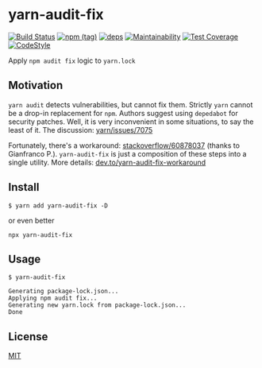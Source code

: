 # yarn-audit-fix

[![Build Status](https://travis-ci.com/antongolub/yarn-audit-fix.svg?branch=master)](https://travis-ci.com/antongolub/yarn-audit-fix)
[![npm (tag)](https://img.shields.io/npm/v/yarn-audit-fix)](https://www.npmjs.com/package/yarn-audit-fix)
[![deps](https://img.shields.io/david/antongolub/yarn-audit-fix)](https://david-dm.org/antongolub/yarn-audit-fix)
[![Maintainability](https://api.codeclimate.com/v1/badges/1ace18434c46fe1a47fe/maintainability)](https://codeclimate.com/github/antongolub/yarn-audit-fix/maintainability)
[![Test Coverage](https://api.codeclimate.com/v1/badges/1ace18434c46fe1a47fe/test_coverage)](https://codeclimate.com/github/antongolub/yarn-audit-fix/test_coverage)
[![CodeStyle](https://img.shields.io/badge/code%20style-tslint--config--qiwi-brightgreen.svg)](https://github.com/qiwi/tslint-config-qiwi)

Apply `npm audit fix` logic to `yarn.lock`


## Motivation
`yarn audit` detects vulnerabilities, but cannot fix them.
Strictly `yarn` cannot be a drop-in replacement for `npm`.
Authors suggest using `depedabot` for security patches. Well, it is very inconvenient in some situations, to say the least of it.
The discussion: [yarn/issues/7075](https://github.com/yarnpkg/yarn/issues/7075)

Fortunately, there's a workaround: [stackoverflow/60878037](https://stackoverflow.com/a/60878037) (thanks to Gianfranco P.).
`yarn-audit-fix` is just a composition of these steps into a single utility.
More details: [dev.to/yarn-audit-fix-workaround](https://dev.to/antongolub/yarn-audit-fix-workaround-i2a)

## Install
```shell script
$ yarn add yarn-audit-fix -D
```
or even better
```
npx yarn-audit-fix
```

## Usage
```shell script
$ yarn-audit-fix

Generating package-lock.json...
Applying npm audit fix...
Generating new yarn.lock from package-lock.json...
Done
```

## License
[MIT](./LICENSE)
